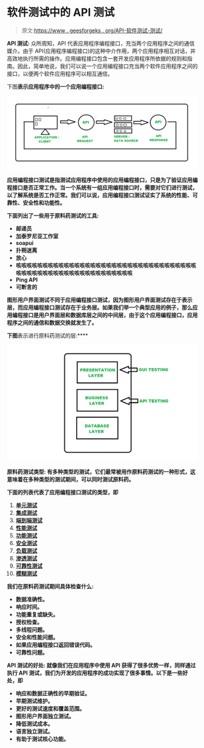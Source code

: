 # 软件测试中的 API 测试

> 原文:[https://www . geesforgeks . org/API-软件测试-测试/](https://www.geeksforgeeks.org/api-testing-in-software-testing/)

**API 测试:**
众所周知，API 代表应用程序编程接口，充当两个应用程序之间的通信媒介。由于 API(应用程序编程接口)的这种中介作用，两个应用程序相互对话，并高效地执行所需的操作。应用编程接口包含一套开发应用程序所依据的规则和指南。因此，简单地说，我们可以说一个应用编程接口充当两个软件应用程序之间的接口，以便两个软件应用程序可以相互通信。

下图**表示应用程序中的一个应用编程接口:**

**![](img/f264d3ed9ab25f6ec6a31fec42008f22.png)**

**应用编程接口测试是指测试应用程序中使用的应用编程接口，只是为了验证应用编程接口是否正常工作。当一个系统有一组应用编程接口时，需要对它们进行测试，以了解系统是否工作正常。我们可以说，应用编程接口测试证实了系统的性能、可靠性、安全性和功能性。**

****下面列出了一些用于原料药测试的工具:****

*   **邮递员**
*   **加泰罗尼亚工作室**
*   **soapui**
*   **扑朔迷离**
*   **放心**
*   **咳咳咳咳咳咳咳咳咳咳咳咳咳咳咳咳咳咳咳咳咳咳咳咳咳咳咳咳咳咳咳咳咳咳咳咳咳咳咳咳咳咳咳咳咳咳咳咳咳咳咳咳咳咳咳咳**
*   **Ping API**
*   **可断言的**

**图形用户界面测试不同于应用编程接口测试，因为图形用户界面测试存在于表示层，而应用编程接口测试存在于业务层。如果我们举一个典型应用的例子，那么应用编程接口是用户界面层和数据库层之间的中间层，由于这个应用编程接口，应用程序之间的通信和数据交换就发生了。**

**下图**表示进行原料药测试的层:****

****![](img/ae35503abb732affe5593f1e0c48dfb3.png)****

******原料药测试类型:**
有多种类型的测试，它们最常被用作原料药测试的一种形式，这意味着在多种类型的测试期间，可以同时测试原料药。****

****下面的列表代表了应用编程接口测试的类型，即****

1.  ****[单元测试](https://www.geeksforgeeks.org/unit-testing-software-testing/)****
2.  ****[集成测试](https://www.geeksforgeeks.org/software-engineering-integration-testing/)****
3.  ****[端到端测试](https://www.geeksforgeeks.org/difference-between-system-testing-and-end-to-end-testing/)****
4.  ****[性能测试](https://www.geeksforgeeks.org/performance-testing-software-testing/)****
5.  ****[功能测试](https://www.geeksforgeeks.org/software-testing-functional-testing/)****
6.  ****[安全测试](https://www.geeksforgeeks.org/software-testing-security-testing/)****
7.  ****[负载测试](https://www.geeksforgeeks.org/software-testing-load-testing/)****
8.  ****[渗透测试](https://www.geeksforgeeks.org/software-testing-penetration-testing/)****
9.  ****[可靠性测试](https://www.geeksforgeeks.org/software-testing-reliability-testing/)****
10.  ****[模糊测试](https://www.geeksforgeeks.org/software-testing-fuzz-testing/)****

******我们在原料药测试期间具体检查什么:******

*   ****数据准确性。****
*   ****响应时间。****
*   ****功能重复或缺失。****
*   ****授权检查。****
*   ****多线程问题。****
*   ****安全和性能问题。****
*   ****如果应用编程接口返回错误代码。****
*   ****可靠性问题。****

******API 测试的好处:**
就像我们在应用程序中使用 API 获得了很多优势一样，同样通过执行 API 测试，我们为开发的应用程序的成功实现了很多事情。以下是一些好处，即****

*   ****响应和数据正确性的早期验证。****
*   ****早期测试维护。****
*   ****更好的测试速度和覆盖范围。****
*   ****图形用户界面独立测试。****
*   ****降低测试成本。****
*   ****语言独立测试。****
*   ****有助于测试核心功能。****